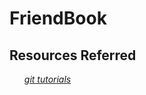 <h1><strong> FriendBook </strong></h1>

<h2> Resources Referred </h2>
<ul> <i><a href="https://learngitbranching.js.org/">git tutorials </a>
         </i> 
</ul> 
